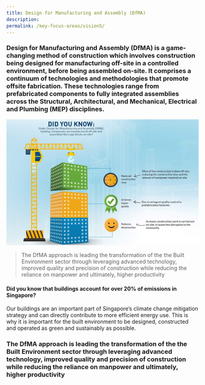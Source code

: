 ```yaml
---
title: Design for Manufacturing and Assembly (DfMA)
description:  
permalink: /key-focus-areas/vision5/
---
```

### Design for Manufacturing and Assembly (DfMA) is a game-changing method of construction which involves construction being designed for manufacturing off-site in a controlled environment, before being assembled on-site. It comprises a continuum of technologies and methodologies that promote offsite fabrication. These technologies range from prefabricated components to fully integrated assemblies across the Structural, Architectural, and Mechanical, Electrical and Plumbing (MEP) disciplines.

![Sustainable Desrsvelopment](/images/dfma01.jpg)

<blockquote>
  <p>The DfMA approach is leading the transformation of the the Built Environment sector through leveraging advanced technology, improved quality and precision of construction while reducing the reliance on manpower and ultimately, higher productivity</p>
  <span class="author"></span>
</blockquote>


#### Did you know that buildings account for over 20% of emissions in Singapore?

Our buildings are an important part of Singapore’s climate change mitigation strategy and can directly contribute to more efficient energy use. This is why it is important for the built environment to be designed, constructed and operated as green and sustainably as possible.


### The DfMA approach is leading the transformation of the the Built Environment sector through leveraging advanced technology, improved quality and precision of construction while reducing the reliance on manpower and ultimately, higher productivity
